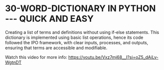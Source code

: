 # 30-WORD-DICTIONARY IN PYTHON --- QUICK AND EASY
Creating a list of terms and definitions without using if-else statements. This dictionary is implemented using basic list operations, hence its code followed the IPO framework, with clear inputs, processes, and outputs, ensuring that terms are accessible and modifiable.

Watch this video for more info: https://youtu.be/Vxz7mj68__I?si=oZ5_dAiLv-WgtnDT
